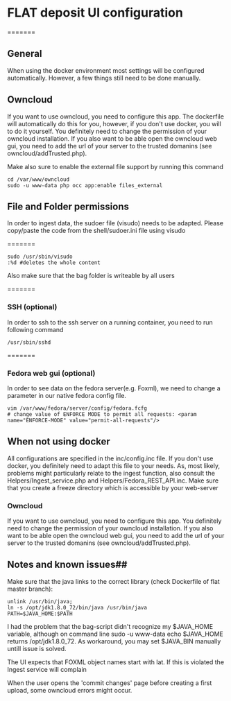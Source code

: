 # FLAT deposit UI configuration #

=======
## General ##
When using the docker environment most settings will be configured automatically. However, a few things still need to be done manually.


## Owncloud ##
If you want to use owncloud, you need to configure this app. The dockerfile will automatically do this for you, however, if you don't use docker, you will to do it yourself. You definitely need to change the permission of your owncloud installation. If you also want to be able open the owncloud web gui, you need to add the url of your server to the trusted domanins (see owncloud/addTrusted.php).

Make also sure to enable the external file support by running this command

```ssh
cd /var/www/owncloud
sudo -u www-data php occ app:enable files_external
```


## File and Folder permissions ##
In order to ingest data, the sudoer file (visudo) needs to be adapted. Please copy/paste the code from the shell/sudoer.ini file using visudo

=======

```ssh
sudo /usr/sbin/visudo
:%d #deletes the whole content

```

Also make sure that the bag folder is writeable by all users

=======
### SSH (optional) ###

In order to ssh to the ssh server on a running container, you need to run following command

```ssh
/usr/sbin/sshd
```

=======
### Fedora web gui (optional) ###
In order to see data on the fedora server(e.g. Foxml), we need to change a parameter in our native fedora config file.


```ssh
vim /var/www/fedora/server/config/fedora.fcfg
# change value of ENFORCE MODE to permit all requests: <param name="ENFORCE-MODE" value="permit-all-requests"/>
```


## When not using docker ##
All configurations are specified in the inc/config.inc file. If you don't use docker, you definitely need to adapt this file to your needs. As, most likely, problems might particularly relate to the ingest function, also consult the Helpers/Ingest_service.php and Helpers/Fedora_REST_API.inc.
Make sure that you create a freeze directory which is accessible by your web-server


### Owncloud ###
If you want to use owncloud, you need to configure this app. You definitely need to change the permission of your owncloud installation. If you also want to be able open the owncloud web gui, you need to add the url of your server to the trusted domanins (see owncloud/addTrusted.php).


## Notes and known issues##
Make sure that the java links to the correct library (check Dockerfile of flat master branch):

```ssh
unlink /usr/bin/java;
ln -s /opt/jdk1.8.0_72/bin/java /usr/bin/java
PATH=$JAVA_HOME:$PATH
```

I had the problem that the bag-script didn't recognize my $JAVA_HOME variable, although on command line sudo -u www-data echo $JAVA_HOME returns /opt/jdk1.8.0_72. As workaround, you may set $JAVA_BIN manually untill issue is solved.


The UI expects that FOXML object names start with lat. If this is violated the Ingest service will complain

When the user opens the 'commit changes' page before creating a first upload, some owncloud errors might occur.


